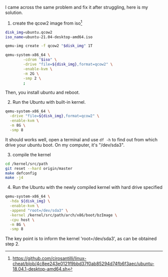 I came across the same problem and fix it after struggling, here is my solution.

1. create the qcow2 image from iso[^1]
```bash
disk_img=ubuntu.qcow2
iso_name=ubuntu-21.04-desktop-amd64.iso

qemu-img create -f qcow2 "$disk_img" 1T

qemu-system-x86_64 \
		-cdrom "$iso" \
		-drive "file=${disk_img},format=qcow2" \
		-enable-kvm \
		-m 2G \
		-smp 2 \
		;
```
Then, you install ubuntu and reboot.

2. Run the Ubuntu with built-in kernel.
```bash
qemu-system-x86_64 \
  -drive "file=${disk_img},format=qcow2" \
  -enable-kvm \
  -m 8G \
  -smp 8
```
It should works well, open a terminal and use `df -h` to find out from which drive your ubuntu boot.
On my computer, it's "/dev/sda3".

3. compile the kernel
```bash
cd /kernel/src/path
git reset --hard origin/master
make defconfig
make -j4
```

4. Run the Ubuntu with the newly compiled kernel with hard drive specified
```bash
qemu-system-x86_64 \
  -hda ${disk_img} \
  -enable-kvm \
  -append "root=/dev/sda3" \
  -kernel /kernel/src/path/arch/x86/boot/bzImage \
  -cpu host \
  -m 8G \
  -smp 8
```

The key point is to inform the kernel 'root=/dev/sda3', as can be obtained step 2.

[^1]: https://github.com/cirosantilli/linux-cheat/blob/4c8ee243e0121f9bbd37f0ab85294d74fb6f3aec/ubuntu-18.04.1-desktop-amd64.sh


